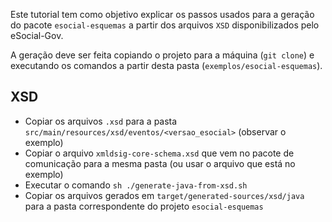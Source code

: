 Este tutorial tem como objetivo explicar os passos usados para a geração do pacote `esocial-esquemas` a partir dos arquivos `XSD` disponibilizados pelo eSocial-Gov.

A geração deve ser feita copiando o projeto para a máquina (`git clone`) e executando os comandos a partir desta pasta (`exemplos/esocial-esquemas`).

## XSD

- Copiar os arquivos `.xsd` para a pasta `src/main/resources/xsd/eventos/<versao_esocial>` (observar o exemplo)
- Copiar o arquivo `xmldsig-core-schema.xsd` que vem no pacote de comunicação para a mesma pasta (ou usar o arquivo que está no exemplo)
- Executar o comando `sh ./generate-java-from-xsd.sh`
- Copiar os arquivos gerados em `target/generated-sources/xsd/java` para a pasta correspondente do projeto `esocial-esquemas`

